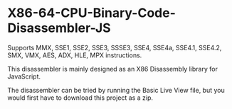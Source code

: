 X86-64-CPU-Binary-Code-Disassembler-JS
==========================

Supports MMX, SSE1, SSE2, SSE3, SSSE3, SSE4, SSE4a, SSE4.1, SSE4.2, SMX, VMX, AES, ADX, HLE, MPX instructions.

This disassembler is mainly designed as an X86 Disassembly library for JavaScript.

The disassembler can be tried by running the Basic Live View file, but you would first have to download this project as a zip.
